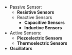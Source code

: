 - Passive Sensor:
	- **Resistive Sensors**
	- Reactive Sensors
		- **Capacitive Sensors**
		- **Inductive Sensors**
- Active Sensors:
	- **Piezoelectric Sensors**
	- **Thermoelectric Sensors**
- **Oscillators**
